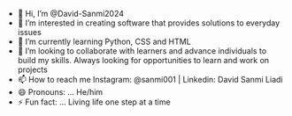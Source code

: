 - 👋 Hi, I’m @David-Sanmi2024
- 👀 I’m interested in creating software that provides solutions to everyday issues
- 🌱 I’m currently learning Python, CSS and HTML
- 💞️ I’m looking to collaborate with learners and advance individuals to build my skills. Always looking for opportunities to learn and work on projects
- 📫 How to reach me Instagram: @sanmi001 | Linkedin: David Sanmi Liadi
- 😄 Pronouns: ... He/him
- ⚡ Fun fact: ... Living life one step at a time

<!---
David-Sanmi2024/David-Sanmi2024 is a ✨ special ✨ repository because its `README.md` (this file) appears on your GitHub profile.
You can click the Preview link to take a look at your changes.
--->
